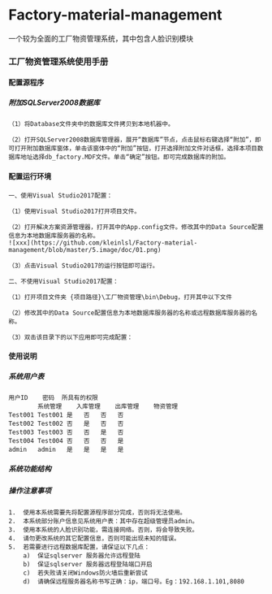 # Factory-material-management
一个较为全面的工厂物资管理系统，其中包含人脸识别模块


### 工厂物资管理系统使用手册


#### 配置源程序

##### 附加SQLServer2008数据库
	
	（1）将Database文件夹中的数据库文件拷贝到本地机器中。
	
	（2）打开SQLServer2008数据库管理器，展开“数据库”节点，点击鼠标右键选择“附加”，即可打开附加数据库窗体，单击该窗体中的“附加”按钮，打开选择附加文件对话框，选择本项目数据库地址选择db_factory.MDF文件。单击“确定”按钮。即可完成数据库的附加。


#### 配置运行环境
	
	一、使用Visual Studio2017配置：
	
	（1）使用Visual Studio2017打开项目文件。
	
	（2）打开解决方案资源管理器，打开其中的App.config文件。修改其中的Data Source配置信息为本地数据库服务器的名称。
	![xxx](https://github.com/kleinlsl/Factory-material-management/blob/master/5.image/doc/01.png)
 
	（3）点击Visual Studio2017的运行按钮即可运行。

	二、不使用Visual Studio2017配置：
	
	（1）打开项目文件夹 {项目路径}\工厂物资管理\bin\Debug，打开其中以下文件
	
	（2）修改其中的Data Source配置信息为本地数据库服务器的名称或远程数据库服务器的名称。
	
	（3）双击该目录下的以下应用即可完成配置：
 
#### 使用说明

##### 系统用户表

	用户ID	密码	所具有的权限
			系统管理	入库管理	出库管理	物资管理
	Test001	Test001	是	否	否	否
	Test002	Test002	否	是	否	否
	Test003	Test003	否	否	是	否
	Test004	Test004	否	否	否	是
	admin	admin	是	是	是	是



##### 系统功能结构
 
##### 操作注意事项
	1.	使用本系统需要先将配置源程序部分完成，否则将无法使用。
	2.	本系统部分账户信息见系统用户表：其中存在超级管理员admin。
	3.	使用本系统的人脸识别功能，需连接网络。否则，将会导致失败。
	4.	请勿更改系统的其它配置信息，否则可能出现未知的错误。
	5.	若需要进行远程数据库配置，请保证以下几点：
		a)	保证sqlserver 服务器允许远程登陆
		b)	保证sqlserver 服务器远程登陆端口开启
		c)	若失败请关闭Windows防火墙后重新尝试
		d)	请确保远程服务器名称书写正确：ip，端口号。Eg：192.168.1.101,8080
